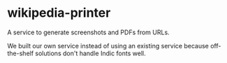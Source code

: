 # wikipedia-printer

A service to generate screenshots and PDFs from URLs.

We built our own service instead of using an existing service because off-the-shelf solutions don't handle Indic fonts well. 

